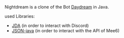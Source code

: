 Nightdream is a clone of the Bot [Daydream](https://git.geist.ga/infi/daydream/) in Java.

used Libraries:
* [JDA](https://github.com/DV8FromTheWorld/JDA/) (in order to interact with Discord)
* [JSON-java](https://github.com/stleary/JSON-java) (in order to interact with the API of Mee6)